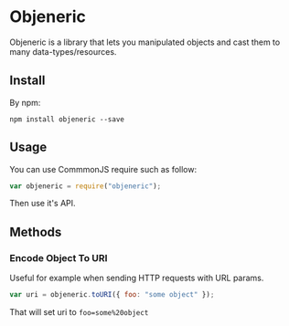 # Objeneric

Objeneric is a library that lets you manipulated objects and cast them to many data-types/resources.

## Install

By npm:

```
npm install objeneric --save
```

## Usage

You can use CommmonJS require such as follow:

``` javascript
var objeneric = require("objeneric");
```

Then use it's API.

## Methods


### Encode Object To URI

Useful for example when sending HTTP requests with URL params.

``` javascript
var uri = objeneric.toURI({ foo: "some object" });
```

That will set uri to `foo=some%20object`

